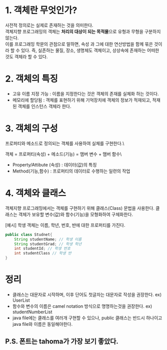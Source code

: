 # 1. 객체란 무엇인가?
사전적 정의로는 실제로 존재하는 것을 의미한다.\
객체지향 프로그래밍의 객체는 **처리의 대상이 되는 목적물**으로 유형과 무형을 구분하지 않는다.\
이를 프로그래밍 학문의 관점으로 말하면, 속성 과 그에 대한 연산방법을 함께 묶은 것이라 할 수 있다.
즉, 실존하는 물질, 장소, 생명체도 객체이고, 상상속에 존재하는 어떠한 것도 객체라 할 수 있다.

# 2. 객체의 특징

- 고유 이름 지정 가능 : 이름을 지정한다는 것은 객체의 존재를 실체화 하는 것이다. 
- 메모리에 할당됨 : 객체를 표현하기 위해 기억장치에 객체의 정보가 적재되고, 적재된 객체를 인스턴스 객체라 한다.

# 3. 객체의 구성

프로퍼티와 메소드로 정의되는 객체를 사용하여 실체를 구현한다.\

객체 = 프로퍼티(속성) + 메소드(기능) = 맴버 변수 + 맴버 함수\

- Property/Attibute (속성) : 데이터(값)의 특징
- Method(기능,함수) : 프로퍼티의 데이터로 수행하는 일련의 작업

# 4. 객체와 클래스
객체지향 프로그래밍에서는 객체를 구현하기 위해 클래스(Class) 문법을 사용한다.
클래스는 객체가 보유할 변수(값)와 함수(기능)을 모형화하여 구체화한다.

[예시] 학생 객체는 이름, 학년, 번호, 반에 대한 프로퍼티를 가진다.

```java Student
public class Studnet{
    String studentName; // 학생 이름
    String studentGrad; // 학생 학년
    int studentId; // 학생 번호
    int studentClass // 학생 반
}
```

# 정리

- 클래스는 대문자로 시작하며, 이후 단어도 첫글자는 대문자로 작성을 권장한다. ex) UserList
- 함수와 변수의 이름은 camel notation 방식으로 명명하는것을 권장한다.  ex) studentNumberList
- java file에는 클래스를 여러개 구현할 수 있으나, public 클래스는 반드시 하나이고 java file와 이름은 동일해야한다.

## P.S. 폰트는 tahoma가 가장 보기 좋았다.